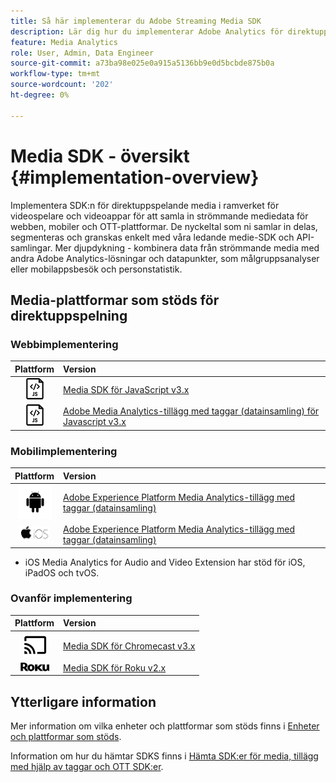 ```yaml
---
title: Så här implementerar du Adobe Streaming Media SDK
description: Lär dig hur du implementerar Adobe Analytics för direktuppspelande media med Media SDK:er.
feature: Media Analytics
role: User, Admin, Data Engineer
source-git-commit: a73ba98e025e0a915a5136bb9e0d5bcbde875b0a
workflow-type: tm+mt
source-wordcount: '202'
ht-degree: 0%

---
```



# Media SDK - översikt {#implementation-overview}

Implementera SDK:n för direktuppspelande media i ramverket för videospelare och videoappar för att samla in strömmande mediedata för webben, mobiler och OTT-plattformar.  De nyckeltal som ni samlar in delas, segmenteras och granskas enkelt med våra ledande medie-SDK och API-samlingar. Mer djupdykning - kombinera data från strömmande media med andra Adobe Analytics-lösningar och datapunkter, som målgruppsanalyser eller mobilappsbesök och personstatistik.

## Media-plattformar som stöds för direktuppspelning

### Webbimplementering

| Plattform | Version |
|:----:|:----|
| <img src="assets/javascript-icon.png"> | [Media SDK för JavaScript v3.x](../../getting-started/download-sdks.md#web-implementation-download-web-sdk) |
| <img src="assets/javascript-icon.png"> | [Adobe Media Analytics-tillägg med taggar (datainsamling) för Javascript v3.x](../../getting-started/download-sdks.md#web-implementation-download-web-sdk) |

### Mobilimplementering

| Plattform | Version |
|:----:|:----|
| <img src="assets/android-icon.png"> | [Adobe Experience Platform Media Analytics-tillägg med taggar (datainsamling)](../../getting-started/download-sdks.md#mobile-implementation-get-mobile-extension) |
| <img src="assets/apple-ios-icon.png"> | [Adobe Experience Platform Media Analytics-tillägg med taggar (datainsamling)](../../getting-started/download-sdks.md#mobile-implementation-get-mobile-extension) |

* iOS Media Analytics for Audio and Video Extension har stöd för iOS, iPadOS och tvOS.

### Ovanför implementering

| Plattform | Version |
|:------:|:-----|
| <img src="assets/chromecast-icon.png"> | [Media SDK för Chromecast v3.x](../../getting-started/download-sdks.md#over-the-top-implementation-download-ott-libraries) |
| <img src="assets/roku-icon.png"> | [Media SDK för Roku v2.x](../../getting-started/download-sdks.md#over-the-top-implementation-download-ott-libraries) |


## Ytterligare information

Mer information om vilka enheter och plattformar som stöds finns i [Enheter och plattformar som stöds](/help/getting-started/supported-devices.md).

Information om hur du hämtar SDKS finns i [Hämta SDK:er för media, tillägg med hjälp av taggar och OTT SDK:er](/help/getting-started/download-sdks.md).
